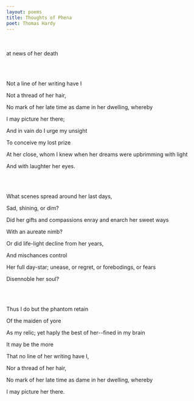 ```yaml
---
layout: poems
title: Thoughts of Phena
poet: Thomas Hardy
---
```

<br/><br/>
at news of her death

<br/><br/>

Not a line of her writing have I

Not a thread of her hair,

No mark of her late time as dame in her dwelling, whereby

I may picture her there;

And in vain do I urge my unsight

To conceive my lost prize

At her close, whom I knew when her dreams were upbrimming with light

And with laughter her eyes.

<br/><br/>

What scenes spread around her last days,

Sad, shining, or dim?

Did her gifts and compassions enray and enarch her sweet ways

With an aureate nimb?

Or did life-light decline from her years,

And mischances control

Her full day-star; unease, or regret, or forebodings, or fears

Disennoble her soul?

<br/><br/>

Thus I do but the phantom retain

Of the maiden of yore

As my relic; yet haply the best of her--fined in my brain

It may be the more

That no line of her writing have I,

Nor a thread of her hair,

No mark of her late time as dame in her dwelling, whereby

I may picture her there.